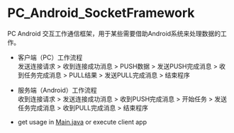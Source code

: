 # PC_Android_SocketFramework
PC Android 交互工作通信框架，用于某些需要借助Android系统来处理数据的工作。
* 客户端（PC）工作流程</br>
发送连接请求 > 收到连接成功消息 > PUSH数据 > 发送PUSH完成消息 > 收到任务完成消息 > PULL结果 > 发送PULL完成消息 > 结束程序
* 服务端（Android）工作流程</br>
收到连接请求 > 发送连接成功消息 > 收到PUSH完成消息 > 开始任务 > 发送任务完成消息 > 收到PULL完成消息 > 结束程序

* get usage in [Main.java](https://github.com/poping520/PC_Android_SocketFramework/blob/master/PC/src/main/java/com/tuojie/transport/pc/Main.java) or execute client app